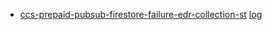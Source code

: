 * [ccs-prepaid-pubsub-firestore-failure-edr-collection-st](https://console.cloud.google.com/kubernetes/deployment/northamerica-northeast1/private-na-ne1-001/mediation-data/ccs-prepaid-pubsub-firestore-failure-edr-collection-st/overview?project=cdo-gke-private-np-1a8686) [log](https://console.cloud.google.com/logs/query;duration=PT1H;query=resource.type%3D%22k8s_container%22%0Aresource.labels.project_id%3D%22cdo-gke-private-np-1a8686%22%0Aresource.labels.location%3D%22northamerica-northeast1%22%0Aresource.labels.cluster_name%3D%22private-na-ne1-001%22%0Aresource.labels.namespace_name%3D%22mediation-data%22%0Aresource.labels.container_name%3D%22ccs-prepaid-pubsub-firestore-failure-edr-collection-st%22;storageScope=storage,projects%2Fcio-logging-storage-1b866dc7%2Flocations%2Fnorthamerica-northeast1%2Fbuckets%2Flogsink_bucket_kitchen_sink%2Fviews%2F_AllLogs?project=cio-logging-storage-1b866dc7)

